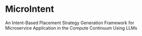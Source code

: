 # MicroIntent
An Intent-Based Placement Strategy Generation Framework for Microservice Application in the Compute Continuum Using LLMs
